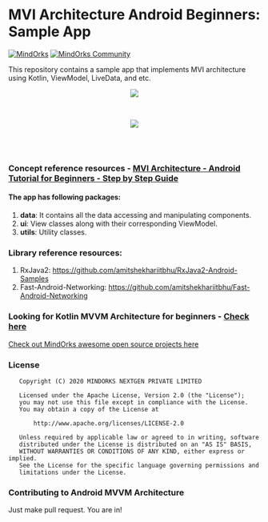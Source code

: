 # MVI Architecture Android Beginners: Sample App
[![MindOrks](https://img.shields.io/badge/mindorks-opensource-blue.svg)](https://mindorks.com/open-source-projects)
[![MindOrks Community](https://img.shields.io/badge/join-community-blue.svg)](https://mindorks.com/join-community)

This repository contains a sample app that implements MVI architecture using Kotlin, ViewModel, LiveData, and etc.
<p align="center">
  <img src="https://github.com/MindorksOpenSource/MVI-Architecture-Android-Beginners/blob/master/art/banner-mvi-arch-beginners.png">
</p>
<br>
<p align="center">
  <img src="https://github.com/MindorksOpenSource/MVI-Architecture-Android-Beginners/blob/master/art/mvi-banner-display.png">
</p>
<br>
<br>

### Concept reference resources - [MVI Architecture - Android Tutorial for Beginners - Step by Step Guide](https://blog.mindorks.com/mvi-architecture-android-tutorial-for-beginners-step-by-step-guide)

#### The app has following packages:
1. **data**: It contains all the data accessing and manipulating components.
3. **ui**: View classes along with their corresponding ViewModel.
4. **utils**: Utility classes.

### Library reference resources:
1. RxJava2: https://github.com/amitshekhariitbhu/RxJava2-Android-Samples
2. Fast-Android-Networking: https://github.com/amitshekhariitbhu/Fast-Android-Networking

### Looking for Kotlin MVVM Architecture for beginners - [Check here](https://github.com/MindorksOpenSource/MVVM-Architecture-Android-Beginners)


[Check out MindOrks awesome open source projects here](https://mindorks.com/open-source-projects)

### License
```
   Copyright (C) 2020 MINDORKS NEXTGEN PRIVATE LIMITED

   Licensed under the Apache License, Version 2.0 (the "License");
   you may not use this file except in compliance with the License.
   You may obtain a copy of the License at

       http://www.apache.org/licenses/LICENSE-2.0

   Unless required by applicable law or agreed to in writing, software
   distributed under the License is distributed on an "AS IS" BASIS,
   WITHOUT WARRANTIES OR CONDITIONS OF ANY KIND, either express or implied.
   See the License for the specific language governing permissions and
   limitations under the License.
```

### Contributing to Android MVVM Architecture
Just make pull request. You are in!